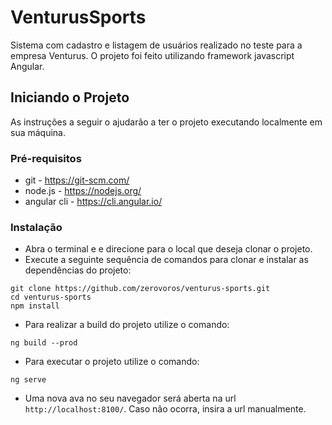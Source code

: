 # VenturusSports

Sistema com cadastro e listagem de usuários realizado no teste para a empresa Venturus. O projeto foi feito utilizando framework javascript Angular.

## Iniciando o Projeto

As instruções a seguir o ajudarão a ter o projeto executando localmente em sua máquina.

### Pré-requisitos

- git - https://git-scm.com/
- node.js - https://nodejs.org/
- angular cli - https://cli.angular.io/

### Instalação

- Abra o terminal e e direcione para o local que deseja clonar o projeto.
- Execute a seguinte sequência de comandos para clonar e instalar as dependências do projeto:

```
git clone https://github.com/zerovoros/venturus-sports.git
cd venturus-sports
npm install
```

- Para realizar a build do projeto utilize o comando:

```
ng build --prod
```

- Para executar o projeto utilize o comando:

```
ng serve
```

- Uma nova ava no seu navegador será aberta na url `http://localhost:8100/`. Caso não ocorra, insira a url manualmente.
